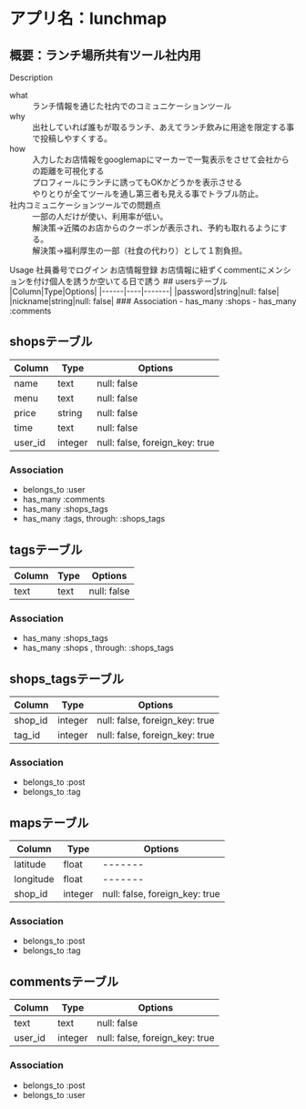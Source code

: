 # アプリ名：lunchmap

## 概要：ランチ場所共有ツール社内用


Description
<dl>
  <dt>what</dt>
  <dd>ランチ情報を通じた社内でのコミュニケーションツール</dd>
  <dt>why</dt>
  <dd>出社していれば誰もが取るランチ、あえてランチ飲みに用途を限定する事で投稿しやすくする。</dd>
  <dt>how</dt>
  <dd>入力したお店情報をgooglemapにマーカーで一覧表示をさせて会社からの距離を可視化する</dd>
  <dd>プロフィールにランチに誘ってもOKかどうかを表示させる</dd>
  <dd>やりとりが全てツールを通し第三者も見える事でトラブル防止。</dd>

  <dt>社内コミュニケーションツールでの問題点</dt>
  <dd>一部の人だけが使い、利用率が低い。</dd>
  <dd>解決策→近隣のお店からのクーポンが表示され、予約も取れるようにする。</dd>
  <dd>解決策→福利厚生の一部（社食の代わり）として１割負担。</dd>
</dl>
Usage
社員番号でログイン
お店情報登録
お店情報に紐ずくcommentにメンションを付け個人を誘うか空いてる日で誘う
## usersテーブル
|Column|Type|Options|
|------|----|-------|
|password|string|null: false|
|nickname|string|null: false|
### Association
- has_many :shops
- has_many :comments

## shopsテーブル
|Column|Type|Options|
|------|----|-------|
|name|text|null: false|
|menu|text|null: false|
|price|string|null: false|
|time|text|null: false|
|user_id|integer|null: false, foreign_key: true|
### Association
- belongs_to :user
- has_many :comments
- has_many :shops_tags
- has_many  :tags,  through:  :shops_tags

## tagsテーブル
|Column|Type|Options|
|------|----|-------|
|text|text|null: false|
### Association
- has_many :shops_tags
- has_many  :shops ,  through:  :shops_tags

## shops_tagsテーブル
|Column|Type|Options|
|------|----|-------|
|shop_id|integer|null: false, foreign_key: true|
|tag_id|integer|null: false, foreign_key: true|
### Association
- belongs_to :post
- belongs_to :tag

## mapsテーブル
|Column|Type|Options|
|------|----|-------|
|latitude|float|-------|
|longitude|float|-------|
|shop_id|integer|null: false, foreign_key: true|
### Association
- belongs_to :post
- belongs_to :tag

## commentsテーブル
|Column|Type|Options|
|------|----|-------|
|text|text|null: false|
|user_id|integer|null: false, foreign_key: true|
### Association
- belongs_to :post
- belongs_to :user
